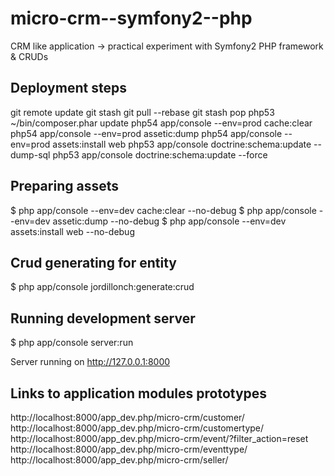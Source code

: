 micro-crm--symfony2--php
========================

CRM like application -> practical experiment with Symfony2 PHP framework & CRUDs

Deployment steps
----------------
git remote update
git stash
git pull --rebase
git stash pop
php53 ~/bin/composer.phar update
php54 app/console --env=prod cache:clear
php54 app/console --env=prod assetic:dump
php54 app/console --env=prod assets:install web
php53 app/console doctrine:schema:update --dump-sql
php53 app/console doctrine:schema:update --force

Preparing assets
----------------

$ php app/console --env=dev cache:clear --no-debug
$ php app/console --env=dev assetic:dump --no-debug
$ php app/console --env=dev assets:install web --no-debug


Crud generating for entity
--------------------------

$ php app/console jordillonch:generate:crud


Running development server
----------------

$ php app/console server:run

Server running on http://127.0.0.1:8000


Links to application modules prototypes
----------------
http://localhost:8000/app_dev.php/micro-crm/customer/
http://localhost:8000/app_dev.php/micro-crm/customertype/
http://localhost:8000/app_dev.php/micro-crm/event/?filter_action=reset
http://localhost:8000/app_dev.php/micro-crm/eventtype/
http://localhost:8000/app_dev.php/micro-crm/seller/


